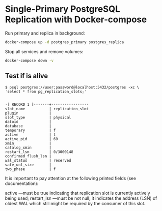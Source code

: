 # Single-Primary PostgreSQL Replication with Docker-compose

Run primary and replica in background:
```bash
docker-compose up -d postgres_primary postgres_replica
```

Stop all services and remove volumes:
```bash
docker-compose down -v
```

## Test if is alive

```shell
$ psql postgres://user:password@localhost:5432/postgres -xc \
'select * from pg_replication_slots;'


-[ RECORD 1 ]-------+-----------------
slot_name           | replication_slot
plugin              | 
slot_type           | physical
datoid              | 
database            | 
temporary           | f
active              | t
active_pid          | 60
xmin                | 
catalog_xmin        | 
restart_lsn         | 0/3000148
confirmed_flush_lsn | 
wal_status          | reserved
safe_wal_size       | 
two_phase           | f
```

It is important to pay attention at the following printed fields (see documentation):

active —must be true indicating that replication slot is currently actively being used;
restart_lsn —must be not null, it indicates the address (LSN) of oldest WAL which still might be required by the consumer of this slot.
